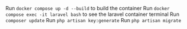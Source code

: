 Run `docker compose up -d --build` to build the container
Run `docker compose exec -it laravel bash` to see the laravel container terminal
Run `composer update`
Run `php artisan key:generate`
Run `php artisan migrate`
